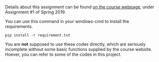 Details about this assignment can be found [on the course webpage](http://cs231n.github.io/), under Assignment #1 of Spring 2019.

You can use this command in your windows-cmd to install the requirements.

    pip install -r requirement.txt

You are **not** supposed to use these codes directly, which are seriously incomplete without some basic functions supplied by the course website. Hoever, you can refer to some of the codes in this project.
